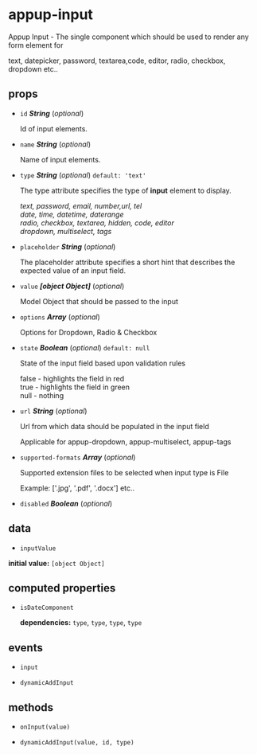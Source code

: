 # appup-input 

Appup Input - The single component which should be used to render any form element for

text, datepicker, password, textarea,code, editor, radio, checkbox, dropdown etc.. 

## props 

- `id` ***String*** (*optional*) 

  Id of input elements. 

- `name` ***String*** (*optional*) 

  Name of input elements. 

- `type` ***String*** (*optional*) `default: 'text'` 

  The type attribute specifies the type of <strong>input</strong> element to display.
  
  <var>text, password, email, number,url, tel</var>
  <br/><var>date, time, datetime, daterange</var>
  <br/><var>radio, checkbox, textarea, hidden, code, editor</var>
  <br/><var>dropdown, multiselect, tags</var> 

- `placeholder` ***String*** (*optional*) 

  The placeholder attribute specifies a short hint that describes the expected value of an input field. 

- `value` ***[object Object]*** (*optional*) 

  Model Object that should be passed to the input 

- `options` ***Array*** (*optional*) 

  Options for Dropdown, Radio & Checkbox 

- `state` ***Boolean*** (*optional*) `default: null` 

  State of the input field based upon validation rules
  
  false - highlights the field in red
  <br/>true - highlights the field in green
  <br/>null - nothing 

- `url` ***String*** (*optional*) 

  Url from which data should be populated in the input field
  
  Applicable for appup-dropdown, appup-multiselect, appup-tags 

- `supported-formats` ***Array*** (*optional*) 

  Supported extension files to be selected when input type is File
  
  Example: ['.jpg', '.pdf', '.docx'] etc.. 

- `disabled` ***Boolean*** (*optional*) 

## data 

- `inputValue` 

**initial value:** `[object Object]` 

## computed properties 

- `isDateComponent` 

   **dependencies:** `type`, `type`, `type`, `type` 


## events 

- `input` 

- `dynamicAddInput` 

## methods 

- `onInput(value)` 

- `dynamicAddInput(value, id, type)` 

